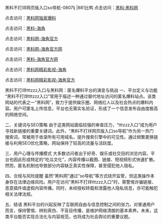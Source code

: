 黑料不打烊网页版入口so导航-0807lj |881比鸭
点击访问：<a href="https://heiliaolvzlu3.pages.dev">黑料·黑料网</a>

点击访问：<a href="https://heiliaoyvnrda.pages.dev">黑料网独家爆料</a>

点击访问：<a href="https://heiliaokof3cy.pages.dev">黑料-海角</a>

点击访问：<a href="https://heiliaotlyq53.pages.dev">黑料网-海角官方</a>

点击访问：<a href="https://heiliao3gvg9x.pages.dev">黑料网-海角官方网</a>

点击访问：<a href="https://jha.pages.dev/">黑料-海角官方网</a>

点击访问：<a href="https://heiliaoxfe5rb.pages.dev">黑料网精彩影视-海角</a>

点击访问：<a href="https://heiliaoubleqx.pages.dev">黑料网精彩影视-海角官方</a>

黑料不打烊tttzzz入口与黑料网：匿名爆料平台的演变与挑战
一、平台定义与功能
“黑料不打烊tttzzz入口”常用于描述一种通过替代地址访问的匿名爆料站点。该类网站的代表之一“黑料网”，致力于提供娱乐圈、网络红人以及社会热点的爆料内容。用户可匿名上传信息，平台也无需实名验证，形成了一个信息发布自由度极高的网络空间。

二、关键词与SEO策略
由于这类网站面临较强的审查压力，“tttzzz入口”成为用户寻找新链接的重要关键词。此外，“黑料不打烊网页版入口so导航”作为另一热门搜索词，常被用于收录所有可用域名，提升搜索引擎中的可见性。通过频繁更换链接与利用SEO优化策略，网站保持了较高的流量与活跃度。

三、用户心理与传播模式
大多数访问者出于好奇、娱乐或社交目的浏览内容。平台也因此形成特定的“吃瓜文化”，内容传播以截图、链接、短视频形式快速扩散。然而，匿名机制也导致部分内容缺乏真实性保障，甚至侵犯他人隐私。

四、合规与风险提醒
虽然“黑料网”通过“so导航”等方式绕开监管，但这类操作本身存在法律边缘风险。用户在访问“黑料不打烊tttzzz入口”时，需警惕诈骗链接、恶意插件或虚假内容传播。同时，未经授权转载和泄露他人隐私信息，亦可能触犯相关法律法规。

五、结语
黑料平台的兴起反映了互联网自由与信息控制之间的张力。对普通用户而言，保持警惕、辨别真伪、不盲目传播，是维护网络清朗的基本素养。未来，这类平台能否实现合法化与内容规范，也将成为社会舆论的重要议题。

